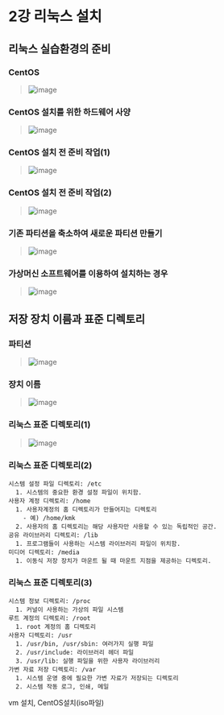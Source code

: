 # 2강 리눅스 설치

## 리눅스 실습환경의 준비

### CentOS
> ![image](https://user-images.githubusercontent.com/17442343/131209837-e2fa85f7-abcf-41bf-a806-399e85922665.png)

### CentOS 설치를 위한 하드웨어 사양
> ![image](https://user-images.githubusercontent.com/17442343/131209850-89a6dc24-eaed-4f73-91e9-a50268a2230a.png)

### CentOS 설치 전 준비 작업(1)
> ![image](https://user-images.githubusercontent.com/17442343/131209963-3ab596ae-956d-49f8-8306-aeeff1796dae.png)

### CentOS 설치 전 준비 작업(2)
> ![image](https://user-images.githubusercontent.com/17442343/131210012-f44e5565-b449-4ac1-bae3-2c013ac70ad1.png)

### 기존 파티션을 축소하여 새로운 파티션 만들기
> ![image](https://user-images.githubusercontent.com/17442343/131211026-fcfee1ec-874e-4d76-8b5e-734f3db9906d.png)

### 가상머신 소프트웨어를 이용하여 설치하는 경우
> ![image](https://user-images.githubusercontent.com/17442343/131211046-774e87e8-549b-455e-9672-2bba2738296b.png)

## 저장 장치 이름과 표준 디렉토리

### 파티션
> ![image](https://user-images.githubusercontent.com/17442343/131211139-8a1774b2-ca9a-4f0b-8c01-938ef23c20e8.png)

### 장치 이름
> ![image](https://user-images.githubusercontent.com/17442343/131211171-7005b25e-0781-4a98-83f8-42ccb6801c5c.png)

### 리눅스 표준 디렉토리(1)
> ![image](https://user-images.githubusercontent.com/17442343/131211258-fba857fd-abf3-45f3-909f-6c18dfe76a33.png)

### 리눅스 표준 디렉토리(2)
```
시스템 설정 파일 디렉토리: /etc
  1. 시스템의 중요한 환경 설정 파일이 위치함.
사용자 계정 디렉토리: /home
  1. 사용자계정의 홈 디렉토리가 만들어지는 디렉토리
    - 예) /home/kmk
  2. 사용자의 홈 디렉토리는 해당 사용자만 사용할 수 있는 독립적인 공간.
공유 라이브러리 디렉토리: /lib
  1. 프로그램들이 사용하는 시스템 라이브러리 파일이 위치함.
미디어 디렉토리: /media
  1. 이동식 저장 장치가 마운트 될 때 마운트 지점을 제공하는 디렉토리.
```

### 리눅스 표준 디렉토리(3)
```
시스템 정보 디렉토리: /proc
  1. 커널이 사용하는 가상의 파일 시스템
루트 계정의 디렉토리: /root
  1. root 계정의 홈 디렉토리
사용자 디렉토리: /usr
  1. /usr/bin, /usr/sbin: 여러가지 실행 파일
  2. /usr/include: 라이브러리 헤더 파일
  3. /usr/lib: 실행 파일을 위한 사용자 라이브러리
가변 자료 저장 디렉토리: /var
  1. 시스템 운영 중에 필요한 가변 자료가 저장되는 디렉토리
  2. 시스템 작동 로그, 인쇄, 메일
```


vm 설치, CentOS설치(iso파일)
